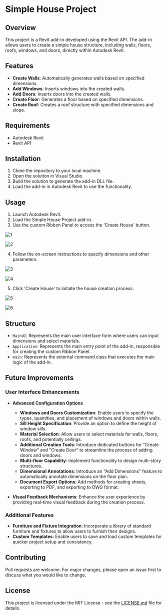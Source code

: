# Simple House Project

## Overview

This project is a Revit add-in developed using the Revit API. The add-in allows users to create a simple house structure, including walls, floors, roofs, windows, and doors, directly within Autodesk Revit.

## Features

- **Create Walls**: Automatically generates walls based on specified dimensions.
- **Add Windows**: Inserts windows into the created walls.
- **Add Doors**: Inserts doors into the created walls.
- **Create Floor**: Generates a floor based on specified dimensions.
- **Create Roof**: Creates a roof structure with specified dimensions and slope.

## Requirements

- Autodesk Revit
- Revit API

## Installation

1. Clone the repository to your local machine.
2. Open the solution in Visual Studio.
3. Build the solution to generate the add-in DLL file.
4. Load the add-in in Autodesk Revit to use the functionality.

## Usage

1. Launch Autodesk Revit.
2. Load the Simple House Project add-in.
3. Use the custom Ribbon Panel to access the 'Create House' button.
   
  ![1](https://github.com/anlbora/Create-House-Project-Revit-API/assets/100442507/4df000eb-2919-4c40-87d8-ff6a1dd21221)

  ![2](https://github.com/anlbora/Create-House-Project-Revit-API/assets/100442507/1f497520-6b06-4cdb-a7d9-841d7ca458ef)
   
4. Follow the on-screen instructions to specify dimensions and other parameters.

  ![3](https://github.com/anlbora/Create-House-Project-Revit-API/assets/100442507/94fe64a7-ec49-4bc6-ad34-93cfe0499842)
  
  ![4](https://github.com/anlbora/Create-House-Project-Revit-API/assets/100442507/6f4af9ce-f4ef-4596-887d-1fe0d972be3d)
  
5. Click 'Create House' to initiate the house creation process.

  ![5](https://github.com/anlbora/Create-House-Project-Revit-API/assets/100442507/058a0ba6-5286-4071-8b6b-b4222a3e8983)
  
  ![6](https://github.com/anlbora/Create-House-Project-Revit-API/assets/100442507/2f187745-8384-4d23-bbcf-0ae3a5b4f311)

## Structure

- `MainUI`: Represents the main user interface form where users can input dimensions and select materials.
- `Application`: Represents the main entry point of the add-in, responsible for creating the custom Ribbon Panel.
- `main`: Represents the external command class that executes the main logic of the add-in.

## Future Improvements

### User Interface Enhancements
- **Advanced Configuration Options**
  - **Windows and Doors Customization**: Enable users to specify the types, quantities, and placement of windows and doors within walls.
  - **Sill Height Specification**: Provide an option to define the height of window sills.
  - **Material Selection**: Allow users to select materials for walls, floors, roofs, and potentially ceilings.
  - **Additional Creation Tools**: Introduce dedicated buttons for "Create Window" and "Create Door" to streamline the process of adding doors and windows.
  - **Multi-floor Capability**: Implement functionality to design multi-story structures.
  - **Dimensional Annotations**: Introduce an "Add Dimensions" feature to automatically annotate dimensions on the floor plan.
  - **Document Export Options**: Add methods for creating sheets, exporting to PDF, and exporting to DWG format.

- **Visual Feedback Mechanisms**: Enhance the user experience by providing real-time visual feedback during the creation process.

### Additional Features
- **Furniture and Fixture Integration**: Incorporate a library of standard furniture and fixtures to allow users to furnish their designs.
- **Custom Templates**: Enable users to save and load custom templates for quicker project setup and consistency.

## Contributing

Pull requests are welcome. For major changes, please open an issue first to discuss what you would like to change.

## License

This project is licensed under the MIT License - see the [LICENSE.md](LICENSE.md) file for details.
